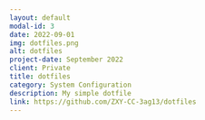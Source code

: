 ```yaml
---
layout: default
modal-id: 3
date: 2022-09-01
img: dotfiles.png
alt: dotfiles
project-date: September 2022
client: Private
title: dotfiles
category: System Configuration
description: My simple dotfile
link: https://github.com/ZXY-CC-3ag13/dotfiles
---
```


